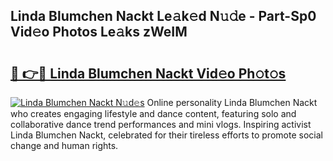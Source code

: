 ## Linda Blumchen Nackt Le𝚊k𝚎d N𝚞𝚍e - Part-Sp0 Vid𝚎o Photos Le𝚊ks zWeIM

# <h2><a href="http://fb2s9g.evod.top/?m=Linda+Blumchen+Nackt">🔗 👉🔴 Linda Blumchen Nackt Vid𝚎o Ph𝚘t𝚘s</a></h2>

[![Linda Blumchen Nackt N𝚞d𝚎s](https://i.imgur.com/8V9OHl7.gif)](http://fb2s9g.evod.top/?m=Linda+Blumchen+Nackt)
Online personality Linda Blumchen Nackt who creates engaging lifestyle and dance content, featuring solo and collaborative dance trend performances and mini vlogs. Inspiring activist Linda Blumchen Nackt, celebrated for their tireless efforts to promote social change and human rights. 
